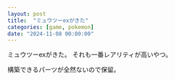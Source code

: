 ```yaml
---
layout: post
title:  "ミュウツーexがきた"
categories: [game, pokemon]
date: "2024-11-08 00:00:00"
---
```


ミュウツーexがきた。
それも一番レアリティが高いやつ。

構築できるパーツが全然ないので保留。
